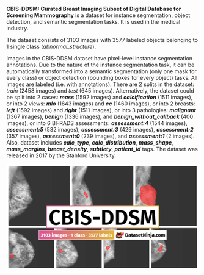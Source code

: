**CBIS-DDSM: Curated Breast Imaging Subset of Digital Database for Screening Mammography** is a dataset for instance segmentation, object detection, and semantic segmentation tasks. It is used in the medical industry. 

The dataset consists of 3103 images with 3577 labeled objects belonging to 1 single class (*abnormal_structure*).

Images in the CBIS-DDSM dataset have pixel-level instance segmentation annotations. Due to the nature of the instance segmentation task, it can be automatically transformed into a semantic segmentation (only one mask for every class) or object detection (bounding boxes for every object) tasks. All images are labeled (i.e. with annotations). There are 2 splits in the dataset: *train* (2458 images) and *test* (645 images). Alternatively, the dataset could be split into 2 cases: ***mass*** (1592 images) and ***calcification*** (1511 images), or into 2 views: ***mlo*** (1643 images) and ***cc*** (1460 images), or into 2 breasts: ***left*** (1592 images) and ***right*** (1511 images), or into 3 pathologies: ***malignant*** (1367 images), ***benign*** (1336 images), and ***benign_without_callback*** (400 images), or into 6 BI-RADS assessments: ***assessment:4*** (1544 images), ***assessment:5*** (532 images), ***assessment:3*** (429 images), ***assessment:2*** (357 images), ***assessment:0*** (239 images), and ***assessment:1*** (2 images). Also, dataset includes ***calc_type***, ***calc_distribution***, ***mass_shape***, ***mass_margins***, ***breast_density***, ***subtlety***, ***patient_id*** tags. The dataset was released in 2017 by the Stanford University.

<img src="https://github.com/dataset-ninja/cbis-ddsm/raw/main/visualizations/poster.png">
